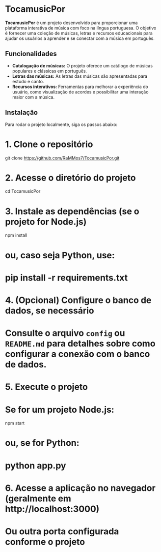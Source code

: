 # TocamusicPor

**TocamusicPor** é um projeto desenvolvido para proporcionar uma plataforma interativa de música com foco na língua portuguesa. O objetivo é fornecer uma coleção de músicas, letras e recursos educacionais para ajudar os usuários a aprender e se conectar com a música em português.

## Funcionalidades

- **Catalogação de músicas:** O projeto oferece um catálogo de músicas populares e clássicas em português.
- **Letras das músicas:** As letras das músicas são apresentadas para estudo e canto.
- **Recursos interativos:** Ferramentas para melhorar a experiência do usuário, como visualização de acordes e possibilitar uma interação maior com a música.

## Instalação

Para rodar o projeto localmente, siga os passos abaixo:

# 1. Clone o repositório
git clone https://github.com/RaMMos7/TocamusicPor.git

# 2. Acesse o diretório do projeto
cd TocamusicPor

# 3. Instale as dependências (se o projeto for Node.js)
npm install

# ou, caso seja Python, use:
# pip install -r requirements.txt

# 4. (Opcional) Configure o banco de dados, se necessário
# Consulte o arquivo `config` ou `README.md` para detalhes sobre como configurar a conexão com o banco de dados.

# 5. Execute o projeto
# Se for um projeto Node.js:
npm start

# ou, se for Python:
# python app.py

# 6. Acesse a aplicação no navegador (geralmente em http://localhost:3000)
# Ou outra porta configurada conforme o projeto

